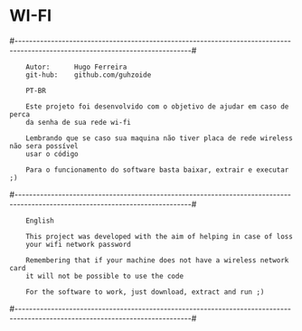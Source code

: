 # WI-FI

#------------------------------------------------------------------------------------------------------------------------------#

		Autor:		Hugo Ferreira                                                       
		git-hub:	github.com/guhzoide                                                     

		PT-BR

		Este projeto foi desenvolvido com o objetivo de ajudar em caso de perca
		da senha de sua rede wi-fi  
		
		Lembrando que se caso sua maquina não tiver placa de rede wireless não sera possível 
		usar o código

		Para o funcionamento do software basta baixar, extrair e executar ;)
                                                                                                            
#------------------------------------------------------------------------------------------------------------------------------#

		English

		This project was developed with the aim of helping in case of loss
		your wifi network password

		Remembering that if your machine does not have a wireless network card 
		it will not be possible to use the code

		For the software to work, just download, extract and run ;)
		
#------------------------------------------------------------------------------------------------------------------------------#
